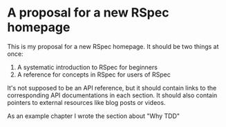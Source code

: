 # A proposal for a new RSpec homepage

This is my proposal for a new RSpec homepage. It should be two things at once:

1. A systematic introduction to RSpec for beginners
2. A reference for concepts in RSpec for users of RSpec

It's not supposed to be an API reference, but it should contain links to the corresponding API documentations in each section. It should also contain pointers to external resources like blog posts or videos.

As an example chapter I wrote the section about "Why TDD"
